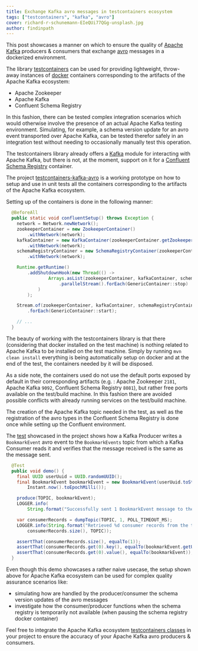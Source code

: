 ```yaml
---
title: Exchange Kafka avro messages in testcontainers ecosystem
tags: ["testcontainers", "kafka", "avro"]
cover: richard-r-schunemann-EIeQUi77QGg-unsplash.jpg
author: findinpath
---
```


This post showcases a manner on which to ensure the quality of [Apache Kafka](https://kafka.apache.org/)
producers & consumers that exchange [avro](https://avro.apache.org/) messages in a dockerized environment.

<re-img src="richard-r-schunemann-EIeQUi77QGg-unsplash.jpg" title="Avro Aircrafts - Photo by Richard R Schünemann on Unsplash"></re-img>


The library [testcontainers](https://www.testcontainers.org/) can be used for providing lightweight,
throw-away instances of [docker](https://www.docker.com/) containers corresponding to the 
artifacts of the Apache Kafka ecosystem:

- Apache Zookeeper
- Apache Kafka
- Confluent Schema Registry

In this fashion, there can be tested complex integration scenarios which would
otherwise involve the presence of an actual Apache Kafka testing environment.
Simulating, for example, a schema version update for an avro event transported 
over Apache Kafka, can be tested therefor safely in an integration test
without needing to occasionally manually test this operation. 

The testcontainers library already offers a [Kafka](https://www.testcontainers.org/modules/kafka/) module 
for interacting with Apache Kafka, but there is not, at the moment, support on it for a
[Confluent Schema Registry](https://www.confluent.io/confluent-schema-registry/) container. 

The project [testcontainers-kafka-avro](https://github.com/findinpath/testcontainers-kafka-avro)
is a working prototype on how to setup and use in unit tests all the containers 
corresponding to the artifacts of the Apache Kafka ecosystem.


Setting up of the containers is done in the following manner:

```java
  @BeforeAll
  public static void confluentSetup() throws Exception {
    network = Network.newNetwork();
    zookeeperContainer = new ZookeeperContainer()
        .withNetwork(network);
    kafkaContainer = new KafkaContainer(zookeeperContainer.getZookeeperConnect())
        .withNetwork(network);
    schemaRegistryContainer = new SchemaRegistryContainer(zookeeperContainer.getZookeeperConnect())
        .withNetwork(network);

    Runtime.getRuntime()
        .addShutdownHook(new Thread(() ->
                Arrays.asList(zookeeperContainer, kafkaContainer, schemaRegistryContainer)
                    .parallelStream().forEach(GenericContainer::stop)
            )
        );

    Stream.of(zookeeperContainer, kafkaContainer, schemaRegistryContainer).parallel()
        .forEach(GenericContainer::start);

    // ...
  }
```

The beauty of working with the testcontainers library is that there (considering that docker
installed on the test machine) is nothing related to Apache Kafka to be installed on the test
machine. Simply by running `mvn clean install` everything is being automatically setup on
docker and at the end of the test, the containers needed by it will be disposed.


As a side note, the containers used do not use the default ports exposed by default in 
their corresponding artifacts (e.g. : Apache Zookeeper `2181`, Apache Kafka `9092`, 
Confluent Schema Registry `8081`), but rather free ports available on the test/build 
machine. In this fashion there are avoided possible conflicts with already running 
services on the test/build machine.

The creation of the Apache Kafka topic needed in the test, as well as the registration of 
the avro types in the Confluent Schema Registry is done once 
while setting up the Confluent environment.

The 
[test](https://github.com/findinpath/testcontainers-kafka-avro/blob/master/src/test/java/com/findinpath/AvroDemoTest.java) 
showcased in the project shows how a Kafka Producer writes a `BookmarkEvent` 
avro event to the `BookmarkEvents` topic from which a Kafka Consumer reads it 
and verifies that the message received is the same as the message sent.

```java
  @Test
  public void demo() {
    final UUID userUuid = UUID.randomUUID();
    final BookmarkEvent bookmarkEvent = new BookmarkEvent(userUuid.toString(), URL,
        Instant.now().toEpochMilli());

    produce(TOPIC, bookmarkEvent);
    LOGGER.info(
        String.format("Successfully sent 1 BookmarkEvent message to the topic called %s", TOPIC));

    var consumerRecords = dumpTopic(TOPIC, 1, POLL_TIMEOUT_MS);
    LOGGER.info(String.format("Retrieved %d consumer records from the topic %s",
        consumerRecords.size(), TOPIC));

    assertThat(consumerRecords.size(), equalTo(1));
    assertThat(consumerRecords.get(0).key(), equalTo(bookmarkEvent.getUserUuid()));
    assertThat(consumerRecords.get(0).value(), equalTo(bookmarkEvent));
  }
``` 

Even though this demo showcases a rather naive usecase, the setup shown above for
Apache Kafka ecosystem can be used for complex quality assurance scenarios like:

- simulating how are handled by the producer/consumer the schema version updates of the
avro messages
- investigate how the consumer/producer functions when the schema registry is temporarily 
not available (when pausing the schema registry docker container)

Feel free to integrate the Apache Kafka ecosystem 
[testcontainers classes](https://github.com/findinpath/testcontainers-kafka-avro/tree/master/src/test/java/com/findinpath/testcontainers)
in your project to ensure the accuracy of your Apache Kafka avro producers & consumers.

